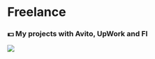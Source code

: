 # Freelance #

### :dollar: My projects with Avito, UpWork and Fl

![](https://planfact.io/blog/media/2319/freelance-adalah-678x381-1-1280x720.jpg)
